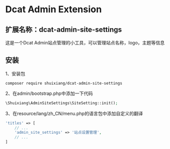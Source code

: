 # Dcat Admin Extension

## 扩展名称：dcat-admin-site-settings

这是一个Dcat Admin站点管理的小工具，可以管理站点名称，logo，主题等信息

## 安装

1、安装包
```shell
composer require shuixiang/dcat-admin-site-settings
```

2、在admin/bootstrap.php中添加一下代码
````php
\Shuixiang\AdminSiteSettings\SiteSetting::init();
````

3、在resource/lang/zh_CN/menu.php的语言包中添加自定义的翻译
```php
'titles' => [
    // ...
    'admin_site_settings' => '站点设置管理',
    // ...
]
```

